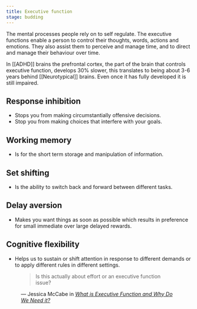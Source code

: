 ```yaml
---
title: Executive function
stage: budding
---
```


The mental processes people rely on to self regulate. The executive functions enable a person to control their thoughts, words, actions and emotions. They also assist them to perceive and manage time, and to direct and manage their behaviour over time.

In [[ADHD]] brains the prefrontal cortex, the part of the brain that controls executive function, develops 30% slower, this translates to being about 3-6 years behind [[Neurotypical]] brains. Even once it has fully developed it is still impaired.

## Response inhibition

- Stops you from making circumstantially offensive decisions.
- Stop you from making choices that interfere with your goals.

## Working memory

- Is for the short term storage and manipulation of information.

## Set shifting

- Is the ability to switch back and forward between different tasks.

## Delay aversion

- Makes you want things as soon as possible which results in preference for small immediate over large delayed rewards.

## Cognitive flexibility

- Helps us to sustain or shift attention in response to different demands or to apply different rules in different settings.

<figure>
	<blockquote>
		Is this actually about effort or an executive function issue?
	</blockquote>
	<figcaption>
		— Jessica McCabe in <cite><a href="https://www.youtube.com/watch?v=H4YIHrEu-TU">What is Executive Function and Why Do We Need it?</a></cite>
	</figcaption>
</figure>
